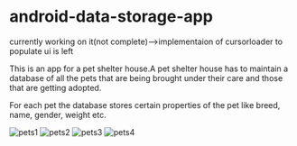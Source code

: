 # android-data-storage-app

currently working on it(not complete)-->implementaion of cursorloader to populate ui is left


This is an app for a pet shelter house.A pet shelter house has to maintain a database of all the pets that are being brought under their care and those that are getting adopted.

For each pet the database stores certain properties of the pet like breed, name, gender, weight etc.

![pets1](https://user-images.githubusercontent.com/32245327/35635230-c233eace-06d3-11e8-9488-1937a4710861.JPG)
![pets2](https://user-images.githubusercontent.com/32245327/35635231-c29af44e-06d3-11e8-90cb-e96a9b40d465.JPG)
![pets3](https://user-images.githubusercontent.com/32245327/35635232-c2d31612-06d3-11e8-892b-c544c961a0ca.JPG)
![pets4](https://user-images.githubusercontent.com/32245327/35635233-c30e9278-06d3-11e8-9dcb-53c0f7739084.JPG)
